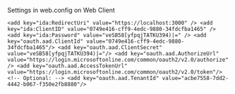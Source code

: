 ﻿

Settings in web.config on Web Client

`
    <add key="ida:RedirectUri" value="https://localhost:3000" />
    <add key="ida:ClientID" value="0749e416-cff9-4edc-9880-34fdcfba1465" />
    <add key="ida:Password" value="veSB58[yfpqjTATKU394)|=" />
    <add key="oauth.aad.ClientId" value="0749e416-cff9-4edc-9880-34fdcfba1465"/>
    <add key="oauth.aad.ClientSecret" value="veSB58[yfpqjTATKU394)|="/>
    <add key="oauth.aad.AuthorizeUrl" value="https://login.microsoftonline.com/common/oauth2/v2.0/authorize"/>
    <add key="oauth.aad.AccessTokenUrl" value="https://login.microsoftonline.com/common/oauth2/v2.0/token"/>
    <!-- Optional: -->
    <add key="oauth.aad.TenantId" value="acbe7558-7dd2-4442-b067-f350e2fb8880"/>
`